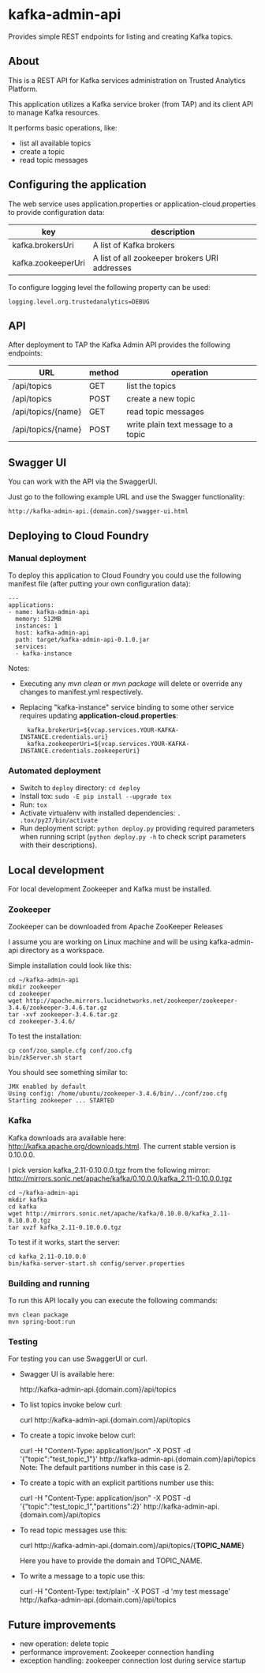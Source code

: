 # kafka-admin-api

Provides simple REST endpoints for listing and creating Kafka topics.

## About

This is a REST API for Kafka services administration on Trusted Analytics Platform.

This application utilizes a Kafka service broker (from TAP) and its client API to manage Kafka resources.

It performs basic operations, like:

* list all available topics
* create a topic
* read topic messages


## Configuring the application

The web service uses application.properties or application-cloud.properties to provide configuration data:

|key                                          | description                                  |
|---                                          |---                                           |
|kafka.brokersUri                             | A list of Kafka brokers                      |
|kafka.zookeeperUri                           | A list of all zookeeper brokers URI addresses|


To configure logging level the following property can be used:

    logging.level.org.trustedanalytics=DEBUG


## API

After deployment to TAP the Kafka Admin API provides the following endpoints:
  
|URL   	                |method  |operation                          |
|---	                |---     |---	                             |
|/api/topics   	        |GET     |list the topics   	             |
|/api/topics   	        |POST    |create a new topic   	             |
|/api/topics/{name}     |GET     |read topic messages                |
|/api/topics/{name}     |POST    |write plain text message to a topic|


## Swagger UI

You can work with the API via the SwaggerUI.

Just go to the following example URL and use the Swagger functionality:

    http://kafka-admin-api.{domain.com}/swagger-ui.html


## Deploying to Cloud Foundry

### Manual deployment
To deploy this application to Cloud Foundry you could use the following manifest file (after putting your own configuration data):

    ---
    applications:
    - name: kafka-admin-api
      memory: 512MB
      instances: 1
      host: kafka-admin-api
      path: target/kafka-admin-api-0.1.0.jar
      services:
      - kafka-instance

Notes:
* Executing any *mvn clean* or *mvn package* will delete or override any changes to manifest.yml respectively.
* Replacing "kafka-instance" service binding to some other service requires updating **application-cloud.properties**: 
   
        kafka.brokerUri=${vcap.services.YOUR-KAFKA-INSTANCE.credentials.uri}
        kafka.zookeeperUri=${vcap.services.YOUR-KAFKA-INSTANCE.credentials.zookeeperUri}


### Automated deployment

* Switch to `deploy` directory: `cd deploy`
* Install tox: `sudo -E pip install --upgrade tox`
* Run: `tox`
* Activate virtualenv with installed dependencies: `. .tox/py27/bin/activate`
* Run deployment script: `python deploy.py` providing required parameters when running script (`python deploy.py -h` to check script parameters with their descriptions).


## Local development

For local development Zookeeper and Kafka must be installed.

### Zookeeper

Zookeeper can be downloaded from Apache ZooKeeper Releases

I assume you are working on Linux machine and will be using kafka-admin-api directory as a workspace.

Simple installation could look like this:

    cd ~/kafka-admin-api
    mkdir zookeeper
    cd zookeeper
    wget http://apache.mirrors.lucidnetworks.net/zookeeper/zookeeper-3.4.6/zookeeper-3.4.6.tar.gz
    tar -xvf zookeeper-3.4.6.tar.gz
    cd zookeeper-3.4.6/

To test the installation:

    cp conf/zoo_sample.cfg conf/zoo.cfg
    bin/zkServer.sh start

You should see something similar to:

    JMX enabled by default
    Using config: /home/ubuntu/zookeeper-3.4.6/bin/../conf/zoo.cfg
    Starting zookeeper ... STARTED

### Kafka

Kafka downloads ara available here: http://kafka.apache.org/downloads.html. The current stable version is 0.10.0.0.

I pick version kafka_2.11-0.10.0.0.tgz from the following mirror: http://mirrors.sonic.net/apache/kafka/0.10.0.0/kafka_2.11-0.10.0.0.tgz

    cd ~/kafka-admin-api
    mkdir kafka
    cd kafka
    wget http://mirrors.sonic.net/apache/kafka/0.10.0.0/kafka_2.11-0.10.0.0.tgz
    tar xvzf kafka_2.11-0.10.0.0.tgz  

To test if it works, start the server:

    cd kafka_2.11-0.10.0.0
    bin/kafka-server-start.sh config/server.properties


### Building and running

To run this API locally you can execute the following commands:

    mvn clean package
    mvn spring-boot:run


### Testing

For testing you can use SwaggerUI or curl.
 
* Swagger UI is available here:

    http://kafka-admin-api.{domain.com}/api/topics

    
* To list topics invoke below curl:

    curl http://kafka-admin-api.{domain.com}/api/topics


* To create a topic invoke below curl:

    curl -H "Content-Type: application/json" -X POST -d '{"topic":"test_topic_1"}' http://kafka-admin-api.{domain.com}/api/topics
    Note: The default partitions number in this case is 2.

* To create a topic with an explicit partitions number use this:

    curl -H "Content-Type: application/json" -X POST -d '{"topic":"test_topic_1","partitions":2}' http://kafka-admin-api.{domain.com}/api/topics

* To read topic messages use this:

    curl http://kafka-admin-api.{domain.com}/api/topics/{__TOPIC_NAME__}

    Here you have to provide the domain and TOPIC_NAME.

* To write a message to a topic use this:

    curl -H "Content-Type: text/plain" -X POST -d 'my test message' http://kafka-admin-api.{domain.com}/api/topics


## Future improvements

* new operation: delete topic 
* performance improvement: Zookeeper connection handling
* exception handling: zookeeper connection lost during service startup
